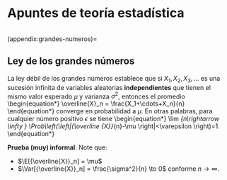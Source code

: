 # Apuntes de teoría estadística

```{include} ../math-definitions.md
```


(appendix:grandes-numeros)=
## Ley de los grandes números
La ley débil de los grandes números establece que si $X_1, X_2, X_3, \dots$ es una sucesión infinita de variables aleatorias **independientes** que tienen el mismo valor esperado $\mu$ y varianza $\sigma^2$, entonces el promedio
\begin{equation*}
\overline{X}_n = \frac{X_1+\cdots+X_n}{n}
\end{equation*}
converge en probabilidad a $\mu$. En otras palabras, para cualquier número positivo $\epsilon$ se tiene
\begin{equation*}
\lim _{n\rightarrow \infty } \Prob\left(\left|{\overline {X}}_{n}-\mu \right|<\varepsilon \right)=1.
\end{equation*}


**Prueba (muy) informal**: Note que:

*  $\E[{\overline{X}}_n] = \mu$
*  $\Var[{\overline{X}}_n] = \frac{\sigma^2}{n} \to 0$ conforme $n\to\infty$.
